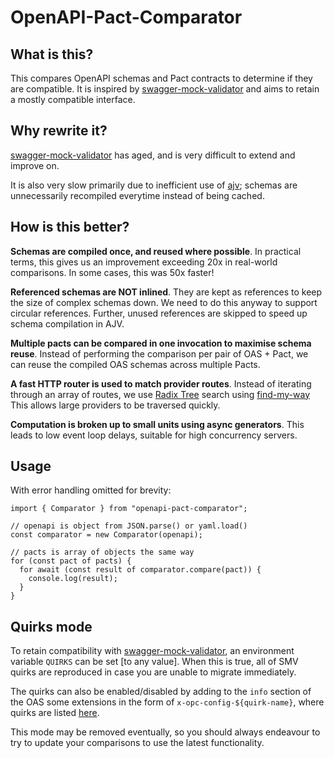 # OpenAPI-Pact-Comparator

## What is this?

This compares OpenAPI schemas and Pact contracts to determine if they are
compatible. It is inspired by
[swagger-mock-validator](https://github.com/pactflow/swagger-mock-validator)
and aims to retain a mostly compatible interface.

## Why rewrite it?

[swagger-mock-validator](https://github.com/pactflow/swagger-mock-validator)
has aged, and is very difficult to extend and improve on.

It is also very slow primarily due to inefficient use of
[ajv](https://ajv.js.org/); schemas are unnecessarily recompiled everytime
instead of being cached.

## How is this better?

**Schemas are compiled once, and reused where possible**. In practical terms,
this gives us an improvement exceeding 20x in real-world comparisons. In some
cases, this was 50x faster!

**Referenced schemas are NOT inlined**. They are kept as references to keep the
size of complex schemas down. We need to do this anyway to support circular
references. Further, unused references are skipped to speed up schema
compilation in AJV.

**Multiple pacts can be compared in one invocation to maximise schema reuse**.
Instead of performing the comparison per pair of OAS + Pact, we can reuse the
compiled OAS schemas across multiple Pacts.

**A fast HTTP router is used to match provider routes**. Instead of iterating
through an array of routes, we use [Radix
Tree](https://en.wikipedia.org/wiki/Radix_tree) search using
[find-my-way](https://github.com/delvedor/find-my-way) This allows large
providers to be traversed quickly.

**Computation is broken up to small units using async generators**. This leads
to low event loop delays, suitable for high concurrency servers.

## Usage

With error handling omitted for brevity:

```
import { Comparator } from "openapi-pact-comparator";

// openapi is object from JSON.parse() or yaml.load()
const comparator = new Comparator(openapi);

// pacts is array of objects the same way
for (const pact of pacts) {
  for await (const result of comparator.compare(pact)) {
    console.log(result);
  }
}
```

## Quirks mode

To retain compatibility with
[swagger-mock-validator](https://github.com/pactflow/swagger-mock-validator),
an environment variable `QUIRKS` can be set [to any value]. When this is true,
all of SMV quirks are reproduced in case you are unable to migrate immediately.

The quirks can also be enabled/disabled by adding to the `info` section of the
OAS some extensions in the form of `x-opc-config-${quirk-name}`, where quirks
are listed [here](./src/utils/config.ts).

This mode may be removed eventually, so you should always endeavour to try to
update your comparisons to use the latest functionality.
